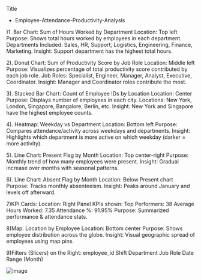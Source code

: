 Title
- Employee-Attendance-Productivity-Analysis

)1. Bar Chart: Sum of Hours Worked by Department
Location: Top left
Purpose: Shows total hours worked by employees in each department.
Departments Included: Sales, HR, Support, Logistics, Engineering, Finance, Marketing.
Insight: Support department has the highest total hours.

2). Donut Chart: Sum of Productivity Score by Job Role
Location: Middle left
Purpose: Visualizes percentage of total productivity score contributed by each job role.
Job Roles: Specialist, Engineer, Manager, Analyst, Executive, Coordinator.
Insight: Manager and Coordinator roles contribute the most.

3). Stacked Bar Chart: Count of Employee IDs by Location
Location: Center
Purpose: Displays number of employees in each city.
Locations: New York, London, Singapore, Bangalore, Berlin, etc.
Insight: New York and Singapore have the highest employee counts.

4). Heatmap: Weekday vs Department
Location: Bottom left
Purpose: Compares attendance/activity across weekdays and departments.
Insight: Highlights which department is more active on which weekday (darker = more activity).

5). Line Chart: Present Flag by Month
Location: Top center-right
Purpose: Monthly trend of how many employees were present.
Insight: Gradual increase over months with seasonal patterns.

6). Line Chart: Absent Flag by Month
Location: Below Present chart
Purpose: Tracks monthly absenteeism.
Insight: Peaks around January and levels off afterward.

7)KPI Cards:
Location: Right Panel
KPIs shown:
Top Performers: 38
Average Hours Worked: 7.35
Attendance %: 91.95%
Purpose: Summarized performance & attendance stats.

8)Map: Location by Employee
Location: Bottom center
Purpose: Shows employee distribution across the globe.
Insight: Visual geographic spread of employees using map pins.

9)Filters (Slicers) on the Right:
employee_id
Shift
Department
Job Role
Date Range (Month)

![image](https://github.com/user-attachments/assets/316996c4-ddff-49d8-95a6-a59caa9c46f0)
